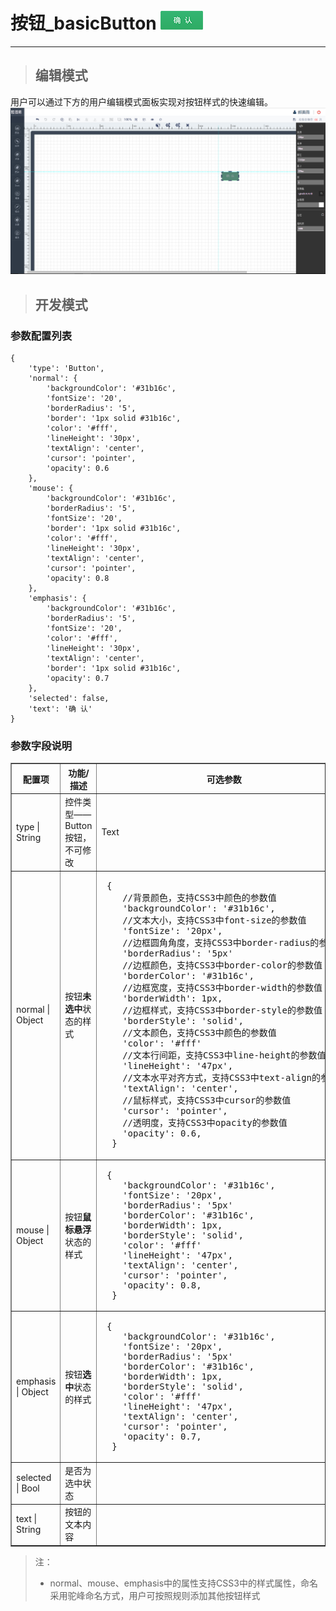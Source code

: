 # 按钮\_basicButton ![](/assets/basicButton.png)

---

> ## 编辑模式

用户可以通过下方的用户编辑模式面板实现对按钮样式的快速编辑。![](/assets/buttonUser.jpg)

> ## 开发模式

### 参数配置列表

```
{
    'type': 'Button',
    'normal': {
        'backgroundColor': '#31b16c',
        'fontSize': '20',
        'borderRadius': '5',
        'border': '1px solid #31b16c',
        'color': '#fff',
        'lineHeight': '30px',
        'textAlign': 'center',
        'cursor': 'pointer',
        'opacity': 0.6
    },
    'mouse': {
        'backgroundColor': '#31b16c',
        'borderRadius': '5',
        'fontSize': '20',
        'border': '1px solid #31b16c',
        'color': '#fff',
        'lineHeight': '30px',
        'textAlign': 'center',
        'cursor': 'pointer',
        'opacity': 0.8
    },
    'emphasis': {
        'backgroundColor': '#31b16c',
        'borderRadius': '5',
        'fontSize': '20',
        'color': '#fff',
        'lineHeight': '30px',
        'textAlign': 'center',
        'border': '1px solid #31b16c',
        'opacity': 0.7
    },
    'selected': false,
    'text': '确 认'
}
```

### 参数字段说明

<table border="1">
<tr>
	<th width="15%">配置项</th>
	<th width="30%">功能/描述</th>
	<th>可选参数</th>
</tr>
<tr>
	<td>type | String</td>
	<td>控件类型——Button按钮，不可修改</td>
	<td>Text</td>
</tr>
<tr>
	<td>normal | Object</td>
	<td>按钮<b>未选中</b>状态的样式</td>
	<td><pre> {
	//背景颜色，支持CSS3中颜色的参数值
	'backgroundColor': '#31b16c',
	//文本大小，支持CSS3中font-size的参数值
	'fontSize': '20px',
	//边框圆角角度，支持CSS3中border-radius的参数值
	'borderRadius': '5px'
	//边框颜色，支持CSS3中border-color的参数值
	'borderColor': '#31b16c',
	//边框宽度，支持CSS3中border-width的参数值
	'borderWidth': 1px,
	//边框样式，支持CSS3中border-style的参数值
	'borderStyle': 'solid',
	//文本颜色，支持CSS3中颜色的参数值
	'color': '#fff'
	//文本行间距，支持CSS3中line-height的参数值
	'lineHeight': '47px',
	//文本水平对齐方式，支持CSS3中text-align的参数值
	'textAlign': 'center',
	//鼠标样式，支持CSS3中cursor的参数值
	'cursor': 'pointer',
	//透明度，支持CSS3中opacity的参数值
	'opacity': 0.6,
  }</pre></td>
</tr>
<tr>
	<td>mouse | Object</td>
	<td>按钮<b>鼠标悬浮</b>状态的样式</td>
	<td><pre> {
	'backgroundColor': '#31b16c',
	'fontSize': '20px',
	'borderRadius': '5px'
	'borderColor': '#31b16c',
	'borderWidth': 1px,
	'borderStyle': 'solid',
	'color': '#fff'
	'lineHeight': '47px',
	'textAlign': 'center',
	'cursor': 'pointer',
	'opacity': 0.8,
  }</pre></td>
</tr>
<tr>
	<td>emphasis | Object</td>
	<td>按钮<b>选中</b>状态的样式</td>
	<td><pre> {
	'backgroundColor': '#31b16c',
	'fontSize': '20px',
	'borderRadius': '5px'
	'borderColor': '#31b16c',
	'borderWidth': 1px,
	'borderStyle': 'solid',
	'color': '#fff'
	'lineHeight': '47px',
	'textAlign': 'center',
	'cursor': 'pointer',
	'opacity': 0.7,
  }</pre></td>
</tr>
<tr>
	<td>selected | Bool</td>
	<td>是否为选中状态</td>
	<td></td>
</tr>
<tr>
	<td>text | String</td>
	<td>按钮的文本内容</td>
	<td></td>
</tr>
</table>

> 注：
>
> * normal、mouse、emphasis中的属性支持CSS3中的样式属性，命名采用驼峰命名方式，用户可按照规则添加其他按钮样式



